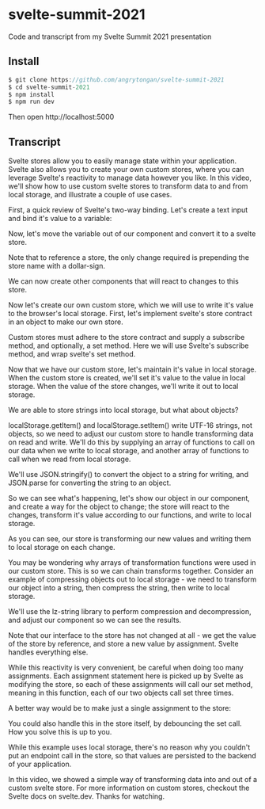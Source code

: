 # svelte-summit-2021
Code and transcript from my Svelte Summit 2021 presentation

## Install

```javascript
$ git clone https://github.com/angrytongan/svelte-summit-2021
$ cd svelte-summit-2021
$ npm install
$ npm run dev
```

Then open http://localhost:5000

## Transcript

Svelte stores allow you to easily manage state within your application.  Svelte
also allows you to create your own custom stores, where you can leverage
Svelte's reactivity to manage data however you like. In this video, we'll show
how to use custom svelte stores to transform data to and from local storage, and
illustrate a couple of use cases.

First, a quick review of Svelte's two-way binding. Let's create a text input
and bind it's value to a variable:

Now, let's move the variable out of our component and convert it to a svelte
store.

Note that to reference a store, the only change required is prepending the
store name with a dollar-sign.

We can now create other components that will react to changes to this store.

Now let's create our own custom store, which we will use to write it's value to
the browser's local storage. First, let's implement svelte's store contract in
an object to make our own store.

Custom stores must adhere to the store contract and supply a subscribe method,
and optionally, a set method. Here we will use Svelte's subscribe method, and
wrap svelte's set method.

Now that we have our custom store, let's maintain it's value in local storage.
When the custom store is created, we'll set it's value to the value in local
storage. When the value of the store changes, we'll write it out to local
storage.

We are able to store strings into local storage, but what about objects?

localStorage.getItem() and localStorage.setItem() write UTF-16 strings, not
objects, so we need to adjust our custom store to handle transforming data on
read and write. We'll do this by supplying an array of functions to call on our
data when we write to local storage, and another array of functions to call when
we read from local storage.

We'll use JSON.stringify() to convert the object to a string for writing, and
JSON.parse for converting the string to an object.

So we can see what's happening, let's show our object in our component, and
create a way for the object to change; the store will react to the changes,
transform it's value according to our functions, and write to local storage.

As you can see, our store is transforming our new values and writing them to
local storage on each change.

You may be wondering why arrays of transformation functions were used in our
custom store. This is so we can chain transforms together. Consider an example
of compressing objects out to local storage - we need to transform our object
into a string, then compress the string, then write to local storage.

We'll use the lz-string library to perform compression and decompression, and
adjust our component so we can see the results.

Note that our interface to the store has not changed at all - we get the value
of the store by reference, and store a new value by assignment. Svelte handles
everything else.

While this reactivity is very convenient, be careful when doing too many
assignments. Each assignment statement here is picked up by Svelte as modifying
the store, so each of these assignments will call our set method, meaning in
this function, each of our two objects call set three times.

A better way would be to make just a single assignment to the store:

You could also handle this in the store itself, by debouncing the set call. How
you solve this is up to you.

While this example uses local storage, there's no reason why you couldn't put an
endpoint call in the store, so that values are persisted to the backend of your
application.

In this video, we showed a simple way of transforming data into and out of a
custom svelte store. For more information on custom stores, checkout the 
Svelte docs on svelte.dev. Thanks for watching.
